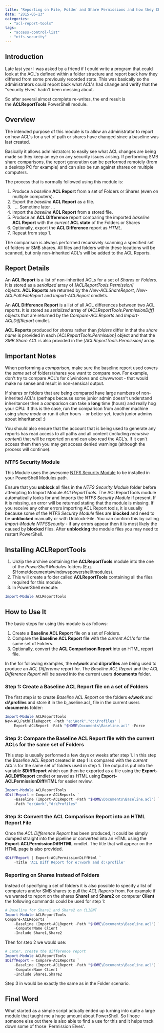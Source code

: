 ```yaml
---
title: "Reporting on File, Folder and Share Permissions and how they Change"
date: "2015-05-13"
categories: 
  - "acl-report-tools"
tags: 
  - "access-control-list"
  - "ntfs-security"
---
```


## Introduction

Late last year I was asked by a friend if I could write a program that could look at the ACL's defined within a folder structure and report back how they differed from some previously recorded state. This was basically so the administrators could report back what ACL's had change and verify that the "security Elves' hadn't been messing about.

So after several almost complete re-writes, the end result is the **ACLReportTools** PowerShell module.

## Overview

The intended purpose of this module is to allow an administrator to report on how ACL's for a set of path or shares have changed since a baseline was last created.

Basically it allows administrators to easily see what ACL changes are being made so they keep an eye on any security issues arising. If performing SMB share comparisons, the report generation can be performed remotely (from a desktop PC for example) and can also be run against shares on multiple computers.

The process that is normally followed using this module is:

1. Produce a _baseline_ **ACL Report** from a set of Folders or Shares (even on multiple computers).
2. Export the _baseline_ **ACL Report** as a file.
3.   ... Sometime later ...
4. Import the _baseline_ **ACL Report** from a stored file.
5. Produce an **ACL Difference** report comparing the imported _baseline_ **ACL Report** with the _current_ **ACL state** of the Folders or Shares
6. Optionally, export the **ACL Difference** report as _HTML_.
7. Repeat from step 1.

The comparison is always performed recursively scanning a specified set of folders or SMB shares. All files and folders within these locations will be scanned, but only non-inherited ACL's will be added to the ACL Reports.

## Report Details

An **ACL Report** is a list of non-inherited ACLs for a set of _Shares_ or _Folders_. It is stored as a _serialized_ array of _\[ACLReportTools.Permission\]_ objects. **ACL Reports** are returned by the _New-ACLShareReport_, _New-ACLPathFileReport_ and _Import-ACLReport_ cmdlets.

An **ACL Difference Report** is a list of all ACL differences between two ACL reports. It is stored as _serialized_ array of _\[ACLReportTools.PermissionDiff\]_ objects that are returned by the _Compare-ACLReports_ and _Import-ACLDiffReport_ cmdlet.

**ACL Reports** produced for _shares_ rather than _folders_ differ in that the _share name_ is provided in each _\[ACLReportTools.Permission\]_ object and that the _SMB Share ACL_ is also provided in the _\[ACLReportTools.Permission\]_ array.

## Important Notes

When performing a _comparison_, make sure the baseline report used covers the _same set_ of folders/shares you want to compare now. For example, don't try to compare ACL's for c:\\windows and c:\\wwwroot - that would make no sense and result in non-sensical output.

If shares or folders that are being compared have large numbers of non-inherited ACL's (perhaps because some junior admin doesn't understand inheritance) then a _comparison_ can take a **long** time (hours) and really hog your CPU. If this is the case, run the comparison from another machine using _share mode_ or run it after hours - or better yet, teach junior admins about inheritance! :)

You should also ensure that the account that is being used to generate any reports has read access to all paths and all content (including _recursive content_) that will be reported on and can also read the ACL's. If it can't access them then you may get access denied warnings (although the process will continue).

### NTFS Security Module

This Module uses the awesome [NTFS Security Module](https://gallery.technet.microsoft.com/scriptcenter/1abd77a5-9c0b-4a2b-acef-90dbb2b84e85 "Download the NTFS Security PS Module") to be installed in your PowerShell Modules path.

Ensure that you **unblock** all files in the _NTFS Security Module_ folder before attempting to Import Module _ACLReportTools_. The ACLReportTools module automatically looks for and Imports the _NTFS Security Module_ if present. If it is missing, an error will be returned stating that the module is missing. If you receive any other errors importing ACL Report tools, it is usually because some of the _NTFS Security Module_ files are **blocked** and need to be **unblocked** manually or with Unblock-File. You can confirm this by calling _Import-Module NTFSSecurity_ - if any errors appear then it is most likely the caused by **blocked** files. After **unblocking** the module files you may need to restart PowerShell.

## Installing ACLReportTools

1. Unzip the archive containing the **ACLReportTools** module into the one of the _PowerShell Modules_ folders (E.g. $Home\\documents\\windowspowershell\\modules).
2. This will create a folder called **ACLReportTools** containing all the files required for this module.
3. In PowerShell execute:

```powershell
Import-Module ACLReportTools
```

## How to Use It

The basic steps for using this module is as follows:

1. Create a **Baseline ACL Report** file on a set of Folders.
2. Compare the **Baseline ACL Report** file with the _current ACL's_ for the same set of Folders.
3. Optionally, convert the **ACL Comparisson Report** into an HTML report file.

In the for following examples, the **e:\\work** and **d:\\profiles** are being used to produce an _ACL Difference_ report for. The _Baseline ACL Report_ and the _ACL Difference Report_ will be saved into the current users **documents** folder.

### Step 1: Create a Baseline ACL Report file on a set of Folders

The first step is to create _Baseline ACL Report_ on the folders **e:\\work** and **d:\\profiles** and store it in the b_aseline.acl_ file in the current users **documents** folder:

```powershell
Import-Module ACLReportTools
New-ACLPathFileReport -Path "e:\Work","d:\Profiles" |
    Export-ACLReport -Path "$HOME\Documents\Baseline.acl" -Force
```

### Step 2: Compare the Baseline ACL Report file with the current ACLs for the same set of Folders

This step is usually performed a few days or weeks after step 1. In this step the _Baseline ACL Report_ created in step 1 is compared with the _current ACL's_ for the same set of folders used in step 1. The output is put into the variable **$DiffReport** which can then be exported as a file using the **Export-ACLDiffReport** cmdlet or saved as HTML using **Export-ACLPermissionDiffHTML** for easier review.

```powershell
Import-Module ACLReportTools
$DiffReport = Compare-ACLReports `
    -Baseline (Import-ACLReport -Path "$HOME\Documents\Baseline.acl") `
    -Path "e:\Work","d:\Profiles"
```

### Step 3: Convert the ACL Comparison Report into an HTML Report File

Once the _ACL Difference Report_ has been produced, it could be simply dumped straight into the pipeline or converted into an HTML using the **Export-ACLPermissionDiffHTML** cmdlet. The title that will appear on the HTML page is also provided.

```powershell
$DiffReport | Export-ACLPermissionDiffHtml `
    -Title 'ACL Diff Report for e:\work and d:\profile'
```

### Reporting on Shares Instead of Folders

Instead of specifying a set of folders it is also possible to specify a list of computers and/or SMB shares to pull the _ACL Reports_ from. For example if we wanted to report on the shares **Share1** and **Share2** on computer **Client** the following commands could be used for step 1:

```powershell
# Baseline for Share1 and Share2 on CLIENT
Import-Module ACLReportTools
Compare-ACLReports `
    -Baseline (Import-ACLReport -Path "$HOME\Documents\Baseline.acl") `
    -ComputerName Client `
    -Include Share1,Share2
```

Then for step 2 we would use:

```powershell
# Later, create the difference report
Import-Module ACLReportTools
$DiffReport = Compare-ACLReports `
    -Baseline (Import-ACLReport -Path "$HOME\Documents\Baseline.acl") `
    -ComputerName Client `
    -Include Share1,Share2
```

Step 3 in would be exactly the same as in the Folder scenario.

## Final Word

What started as a simple script actually ended up turning into quite a large module that taught me a huge amount about PowerShell. So I hope someone else out there is also able to find a use for this and it helps track down some of those 'Permission Elves'.


